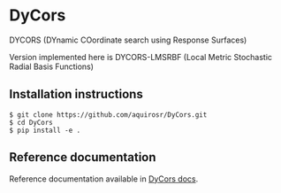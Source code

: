 # DyCors
DYCORS (DYnamic COordinate search using Response Surfaces)

Version implemented here is DYCORS-LMSRBF (Local Metric Stochastic
Radial Basis Functions)

## Installation instructions

    $ git clone https://github.com/aquirosr/DyCors.git
    $ cd DyCors
    $ pip install -e .

## Reference documentation
Reference documentation available in
[DyCors docs](https://aquirosr.github.io/DyCors/).